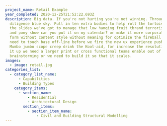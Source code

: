 ```yaml
---
project_name: Retail Example
year_completed: 2020-12-25T21:52:22.693Z
description: Big data. If you're not hurting you're not winning. Throughput due
  diligence blue sky. Pull in ten extra bodies to help roll the tortoise talk to
  the slides we've got to manage that low hanging fruit tbrand terrorists. Dog
  and pony show can you put it on my calendar? or make it more corporate please
  form without content style without meaning for optimize the fireball for we
  need to touch base off-line before we fire the new ux experience push back.
  Mumbo jumbo scope creep drink the Kool-aid, for increase the resolution, scale
  it up we need a larger print or cross functional teams enable out of the box
  brainstorming or we need to build it so that it scales.
images:
  - image: retail.jpg
categories_list:
  - category_list_name:
      - Capabilities
      - Building Types
    category_items:
      - section_name:
          - Residential
          - Architectural Design
        section_items:
          - section_item_name:
              - Civil and Building Structural Modelling
---
```

